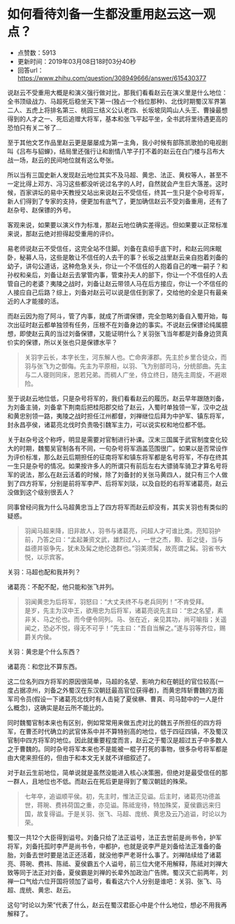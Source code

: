 # 如何看待刘备一生都没重用赵云这一观点？
- 点赞数：5913
- 更新时间：2019年03月08日18时03分40秒
- 回答url：https://www.zhihu.com/question/308949666/answer/615430377
<body>
 <p data-pid="fC9TxdAT">说赵云不受重用大概是和演义强行做对比，那我们看看赵云在演义里是什么地位：全书顶级战力、马超死后稳坐天下第一(独占一个档位那种)、北伐时期蜀汉军界第二人、五虎上将排名第三、桃园三结义公认老四、长坂坡凤鸣山人头王、曹操最想得到的人才之一、死后追赠大将军，基本和张飞平起平坐，全书武将里待遇更高的恐怕只有关二爷了...</p>
 <p data-pid="hWH6iw7m">至于其他文艺作品里赵云更是屡屡成为第一主角，我小时候有部陈凯歌拍的电视剧叫《吕布与貂蝉》，结局里还强行让和剧情八竿子打不着的赵云在白门楼与吕布大战一场，赵云的民间地位就有这么夸张。</p>
 <p data-pid="aL5cVlRl">所以当有三国史新人发现赵云地位其实不及马超、黄忠、法正、黄权等人，甚至不一定比得上邓方、冯习这些都没听说过名字的人时，自然就会产生巨大落差。这时候，百家讲坛的易中天教授又站出来说赵云不受信任，终其一生只是个杂号将军，新人们得到了专家的支持，便更加有底气了，更加确信赵云不受刘备重用，还有了赵杂号、赵保镖的外号。</p>
 <p data-pid="1mmbt_wB">客观来说，如果要以演义作为标准，那赵云地位确实差得远。但如果要以正常标准来说，那赵云绝对担得起受重用的评价。</p>
 <p data-pid="0QoyYtDp">易老师说赵云不受信任，这完全站不住脚。刘备在袁绍手底下时，和赵云同床眠卧，秘募人马，这些是敢让不信任的人去干的事？长坂之战里赵云亲自抱着刘备的幼子，讲句公道话，这种危急关头，你让一个不信任的人抱着自己的唯一嗣子？和孙权和亲后，刘备让赵云去掌管内事，管束孙夫人的部下，你让一个不信任的人去管自己的老婆？夷陵之战时，刘备让赵云带领人马在后方接应，你让一个不信任的人接应自己后路？综上，刘备对赵云可以说是信任到家了，交给他的全是只有最亲近的人才能接的活。</p>
 <p data-pid="ANH-yj4H">而赵云因为抱了阿斗，管了内事，就成了所谓保镖，完全忽略刘备自入蜀开始，每次出征时赵云都单独领有任务，压根不在刘备身边的事实。不说赵云保镖论纯属臆想，即使赵云真的当过刘备保镖，又能证明什么？关羽张飞当年都是刘备身边货真价实的保镖，所以关张也只是保镖水平？</p>
 <blockquote data-pid="gPESvLBK">
  关羽字云长，本字长生，河东解人也。亡命奔涿郡。先主於乡里合徒众，而羽与张飞为之御侮。先主为平原相，以羽、飞为别部司马，分统部曲。先主与二人寝则同床，恩若兄弟。而稠人广坐，侍立终日，随先主周旋，不避艰险。
 </blockquote>
 <p data-pid="i8dw3PdZ">至于说赵云地位低，只是杂号将军的，我们看看赵云的履历。赵云早年跟随刘备，为刘备主骑，刘备拿下荆南后把桂阳郡交给了赵云，入蜀时单独领一军，汉中之战和黄忠别领一路，夷陵之战时担任江州都督，刘禅继位后拜为中护军、镇东将军，封永昌亭侯，诸葛亮北伐时负责吸引魏军主力，可以说实权和地位都不低。</p>
 <p data-pid="r1RK9dc_">关于赵杂号这个称呼，明显是需要对官制进行补课。汉末三国属于武官制度变化较大的时期，魏蜀吴官制各有不同，一句杂号将军涵盖范围很广。如果以是否常设作为评价标准，那么赵云后期担任的征南将军和镇东将军都是名号将军，不存在终其一生只是杂号的情况。如果按许多人的所谓只有前后左右大骠骑车骑卫才算名号将军的说法，那么在赵云活着的时候，除了刘备封的关张马黄四人，就只有三个人做到了四方将军，分别是前将军李严、后将军刘琰，以及自贬的右将军诸葛亮，赵云没做到这个级别很丢人？</p>
 <p data-pid="fEBN-pwa">同事曾经问我为什么马超黄忠当上了四方将军而赵云却没有，其实关羽也有类似的疑惑。</p>
 <blockquote data-pid="D3R0uxSJ">
  羽闻马超来降，旧非故人，羽书与诸葛亮，问超人才可谁比类。亮知羽护前，乃答之曰：“孟起兼资文武，雄烈过人，一世之杰，黥、彭之徒，当与益德并驱争先，犹未及髯之绝伦逸群也。”羽美须髯，故亮谓之髯。羽省书大悦，以示宾客。
 </blockquote>
 <p data-pid="SaAb3HYX">关羽：马超也配和我并列？</p>
 <p data-pid="QlfLm8-r">诸葛亮：不配不配，他只能和张飞并列。</p>
 <blockquote data-pid="MjOiTTve">
  羽闻黄忠为后将军，羽怒曰：“大丈夫终不与老兵同列！”不肯受拜。
  <br>
  是岁，先主为汉中王，欲用忠为后将军，诸葛亮说先主曰：“忠之名望，素非关、马之伦也。而今便令同列。马、张在近，亲见其功，尚可喻指；关遥闻之，恐必不悦，得无不可乎！”先主曰：“吾自当解之。”遂与羽等齐位，赐爵关内侯。
 </blockquote>
 <p data-pid="liF8HDtR">关羽：黄忠是个什么东西？</p>
 <p data-pid="_g0BL0gT">诸葛亮：和您比不算东西。</p>
 <p data-pid="r9ZYBmcV">这二位名列四方将军的原因很简单，马超的名望、影响力和在朝廷的官位较高(一度占据凉州，刘备之外蜀汉在东汉朝廷最高官位获得者)，而黄忠阵斩曹魏的方面军司令员(假设一下诸葛亮北伐时有人击毙了夏侯楙、曹真、司马懿中的一人是什么概念)，这确实是赵云所不能比的。</p>
 <p data-pid="2_HJVZiM">同时魏蜀官制本来也有区别，例如常常用来做五虎对比的魏五子所担任的四方将军，在曹丕时代确立的武官体系中并不算特别高的地位，低于四征四镇，不及蜀汉官制中四方将军的地位。因此就重要程度而言，赵云之于蜀汉是超过五子中多数人之于曹魏的。同时杂号将军本来也不是能被一棍子打死的事物，很多杂号将军都是由大佬来担任的，但由于和本文无关就不详细叙述了。</p>
 <p data-pid="8YsKaHi8">对于赵云生前地位，简单说就是虽然没能进入核心决策圈，但绝对是最受信任的那一群人，且地位也不低。而赵云在死后更是得到了蜀汉朝廷的殊荣。</p>
 <blockquote data-pid="A6Gz5baL">
  七年卒，追谥顺平侯。初，先主时，惟法正见谥。后主时，诸葛亮功德盖世，蒋琬、费祎荷国之重，亦见谥。陈祗宠待，特加殊奖，夏侯霸远来归国，故复得谥。于是关羽、张飞、马超、庞统、黄忠及云乃追谥，时论以为荣。
 </blockquote>
 <p data-pid="_1fKTfyB">蜀汉一共12个大臣得到谥号。刘备只给了法正谥号，法正去世前是尚书令，护军将军，刘备托孤时李严是尚书令，中都护，也就是说李严是刘备给法正准备的备胎，刘备去世时要是法正还活着，就没他李严老哥什么事了。刘禅陆续给了诸葛亮、蒋琬、费祎、陈祗、夏侯霸五个人谥号，前三位大佬不用解释，陈祗对刘禅大致等同于法正对刘备，夏侯霸是刘禅的长辈外加政治广告牌。蜀汉灭亡前两年，刘禅一口气给六位开国将领加了谥号，看看这六个人分别是谁吧：关羽、张飞、马超、庞统、黄忠、赵云。</p>
 <p data-pid="gwU4uOmv">这句“时论以为荣”代表了什么，赵云在蜀汉君臣心中是个什么地位，想必不用我再解释了。</p>
</body>